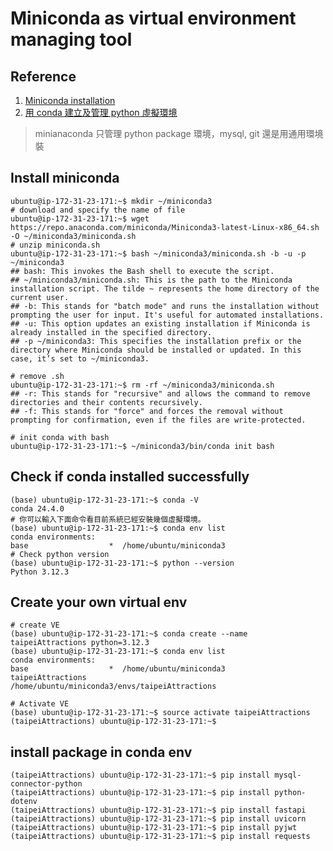 # Miniconda as virtual environment managing tool

## Reference

1. [Miniconda installation](https://docs.anaconda.com/free/miniconda/index.html)
2. [用 conda 建立及管理 python 虛擬環境](https://medium.com/python4u/%E7%94%A8conda%E5%BB%BA%E7%AB%8B%E5%8F%8A%E7%AE%A1%E7%90%86python%E8%99%9B%E6%93%AC%E7%92%B0%E5%A2%83-b61fd2a76566)

> minianaconda 只管理 python package 環境，mysql, git 還是用通用環境裝

## Install miniconda

```shell
ubuntu@ip-172-31-23-171:~$ mkdir ~/miniconda3
# download and specify the name of file
ubuntu@ip-172-31-23-171:~$ wget https://repo.anaconda.com/miniconda/Miniconda3-latest-Linux-x86_64.sh -O ~/miniconda3/miniconda.sh
# unzip miniconda.sh
ubuntu@ip-172-31-23-171:~$ bash ~/miniconda3/miniconda.sh -b -u -p ~/miniconda3
## bash: This invokes the Bash shell to execute the script.
## ~/miniconda3/miniconda.sh: This is the path to the Miniconda installation script. The tilde ~ represents the home directory of the current user.
## -b: This stands for "batch mode" and runs the installation without prompting the user for input. It's useful for automated installations.
## -u: This option updates an existing installation if Miniconda is already installed in the specified directory.
## -p ~/miniconda3: This specifies the installation prefix or the directory where Miniconda should be installed or updated. In this case, it’s set to ~/miniconda3.

# remove .sh
ubuntu@ip-172-31-23-171:~$ rm -rf ~/miniconda3/miniconda.sh
## -r: This stands for "recursive" and allows the command to remove directories and their contents recursively.
## -f: This stands for "force" and forces the removal without prompting for confirmation, even if the files are write-protected.

# init conda with bash
ubuntu@ip-172-31-23-171:~$ ~/miniconda3/bin/conda init bash
```

## Check if conda installed successfully

```shell
(base) ubuntu@ip-172-31-23-171:~$ conda -V
conda 24.4.0
# 你可以輸入下面命令看目前系統已經安裝幾個虛擬環境。
(base) ubuntu@ip-172-31-23-171:~$ conda env list
conda environments:
base                  *  /home/ubuntu/miniconda3
# Check python version
(base) ubuntu@ip-172-31-23-171:~$ python --version
Python 3.12.3
```

## Create your own virtual env

```shell
# create VE
(base) ubuntu@ip-172-31-23-171:~$ conda create --name taipeiAttractions python=3.12.3
(base) ubuntu@ip-172-31-23-171:~$ conda env list
conda environments:
base                  *  /home/ubuntu/miniconda3
taipeiAttractions        /home/ubuntu/miniconda3/envs/taipeiAttractions

# Activate VE
(base) ubuntu@ip-172-31-23-171:~$ source activate taipeiAttractions
(taipeiAttractions) ubuntu@ip-172-31-23-171:~$
```

## install package in conda env

```shell
(taipeiAttractions) ubuntu@ip-172-31-23-171:~$ pip install mysql-connector-python
(taipeiAttractions) ubuntu@ip-172-31-23-171:~$ pip install python-dotenv
(taipeiAttractions) ubuntu@ip-172-31-23-171:~$ pip install fastapi
(taipeiAttractions) ubuntu@ip-172-31-23-171:~$ pip install uvicorn
(taipeiAttractions) ubuntu@ip-172-31-23-171:~$ pip install pyjwt
(taipeiAttractions) ubuntu@ip-172-31-23-171:~$ pip install requests
```
